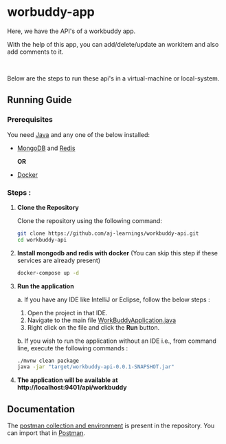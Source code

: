 # worbuddy-app
Here, we have the API's of a workbuddy app.

With the help of this app, you can add/delete/update an workitem and also add comments to it.

<br>

Below are the steps to run these api's in a virtual-machine or local-system.
## Running Guide

### Prerequisites

You need [Java](https://www.java.com/en/download/help/download_options.html) and any one of the below installed:
- [MongoDB](https://www.mongodb.com/docs/manual/administration/install-community/) and [Redis](https://redis.io/docs/latest/operate/oss_and_stack/install/install-redis/)

   **OR**

- [Docker](https://www.docker.com/products/docker-desktop/)

### Steps :

1. **Clone the Repository**

   Clone the repository using the following command:

   ```bash
   git clone https://github.com/aj-learnings/workbuddy-api.git
   cd workbuddy-api
   ```
   
2. **Install mongodb and redis with docker** (You can skip this step if these services are already present)

   ```bash
   docker-compose up -d
   ```
   
3. **Run the application**

   a. If you have any IDE like IntelliJ or Eclipse, follow the below steps :
   
   1. Open the project in that IDE.
   2. Navigate to the main file [WorkBuddyApplication.java](https://github.com/aj-learnings/workbuddy-api/blob/master/src/main/java/com/ajlearnings/workbuddy/WorkBuddyApplication.java)
   3. Right click on the file and click the **Run** button.

   b. If you wish to run the application without an IDE i.e., from command line, execute the following commands :
   
      ```bash
      ./mvnw clean package
      java -jar "target/workbuddy-api-0.0.1-SNAPSHOT.jar"
      ```

4. **The application will be available at http://localhost:9401/api/workbuddy**
## Documentation

The [postman collection and environment](https://github.com/aj-learnings/workbuddy-api/tree/master/postman) is present in the repository. You can import that in [Postman](https://www.postman.com/downloads/).